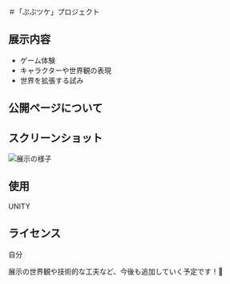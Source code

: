 ＃「ぷぶツケ」プロジェクト

## 展示内容
- ゲーム体験
- キャラクターや世界観の表現
- 世界を拡張する試み

## 公開ページについて


## スクリーンショット

![展示の様子](images/hidarino-map.png)

## 使用
UNITY

## ライセンス
自分

展示の世界観や技術的な工夫など、今後も追加していく予定です！🫧
